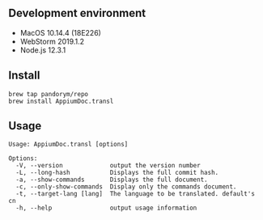 ## Development environment
* MacOS 10.14.4 (18E226)
* WebStorm 2019.1.2
* Node.js 12.3.1

## Install
```
brew tap pandorym/repo
brew install AppiumDoc.transl
```

## Usage
   
```
Usage: AppiumDoc.transl [options]

Options:
  -V, --version             output the version number
  -L, --long-hash           Displays the full commit hash.
  -a, --show-commands       Displays the full document.
  -c, --only-show-commands  Display only the commands document.
  -t, --target-lang [lang]  The language to be translated. default's cn
  -h, --help                output usage information
```
